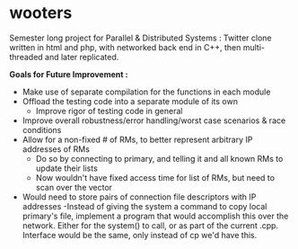 # wooters
Semester long project for Parallel &amp; Distributed Systems : Twitter clone written in html and php, with networked back end in C++, then multi-threaded and later replicated.

**Goals for Future Improvement :**
- Make use of separate compilation for the functions in each module
- Offload the testing code into a separate module of its own
    - Improve rigor of testing code in general
- Improve overall robustness/error handling/worst case scenarios & race conditions
- Allow for a non-fixed # of RMs, to better represent arbitrary IP addresses of RMs
    - Do so by connecting to primary, and telling it and all known RMs to update their lists
    - Now wouldn't have fixed access time for list of RMs, but need to scan over the vector
- Would need to store pairs of connection file descriptors with IP addresses
-Instead of giving the system a command to copy local primary's file, implement a program that would accomplish this over the network. Either for the system() to call, or as part of the current .cpp. Interface would be the same, only instead of cp we'd have this.

